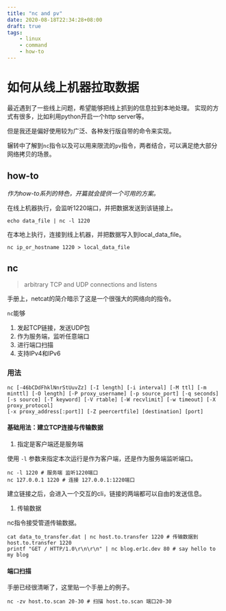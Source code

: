 ```yaml
---
title: "nc and pv"
date: 2020-08-18T22:34:28+08:00
draft: true
tags:
    - linux
    - command
    - how-to
---
```


# 如何从线上机器拉取数据

最近遇到了一些线上问题，希望能够把线上抓到的信息拉到本地处理。
实现的方式有很多，比如利用python开启一个http server等。

但是我还是偏好使用较为广泛、各种发行版自带的命令来实现。 

辗转中了解到`nc`指令以及可以用来限流的`pv`指令，两者结合，可以满足绝大部分网络拷贝的场景。

## how-to

*作为how-to系列的特色，开篇就会提供一个可用的方案。*

在线上机器执行，会监听1220端口，并把数据发送到该链接上。

```shell
echo data_file | nc -l 1220
```

在本地上执行，连接到线上机器，并把数据写入到local_data_file。

```shell
nc ip_or_hostname 1220 > local_data_file
```

## nc

> arbitrary TCP and UDP connections and listens

手册上，netcat的简介暗示了这是一个很强大的网络向的指令。

`nc`能够

1. 发起TCP链接，发送UDP包
1. 作为服务端，监听任意端口
1. 进行端口扫描
1. 支持IPv4和IPv6

### 用法

```shell
nc [-46bCDdFhklNnrStUuvZz] [-I length] [-i interval] [-M ttl] [-m minttl] [-O length] [-P proxy_username] [-p source_port] [-q seconds] [-s source] [-T keyword] [-V rtable] [-W recvlimit] [-w timeout] [-X proxy_protocol]
[-x proxy_address[:port]] [-Z peercertfile] [destination] [port]
```

#### 基础用法：建立TCP连接与传输数据

1. 指定是客户端还是服务端

使用 `-l` 参数来指定本次运行是作为客户端，还是作为服务端监听端口。

```shell
nc -l 1220 # 服务端 监听1220端口
nc 127.0.0.1 1220 # 连接 127.0.0.1:1220端口
```

建立链接之后，会进入一个交互的cli，链接的两端都可以自由的发送信息。

1. 传输数据

nc指令接受管道传输数据。

```shell
cat data_to_transfer.dat | nc host.to.transfer 1220 # 传输数据到 host.to.transfer 1220
printf "GET / HTTP/1.0\r\n\r\n" | nc blog.er1c.dev 80 # say hello to my blog
```

#### 端口扫描

手册已经很清晰了，这里贴一个手册上的例子。

```shell
nc -zv host.to.scan 20-30 # 扫描 host.to.scan 端口20-30
```
